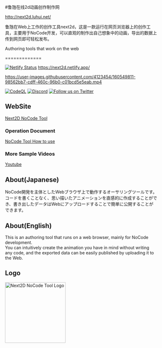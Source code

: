 #鲁虺在线2d动画创作制作网

http://next2d.luhui.net/

鲁虺在Web上工作的创作工具next2d，这是一款运行在网页浏览器上的创作工具，主要用于NoCode开发，可以直观的制作出自己想象中的动画，导出的数据上传到网页即可轻松发布。

Authoring tools that work on the web

=============




[![Netlify Status](https://api.netlify.com/api/v1/badges/9ddd4d8c-6cf8-439d-a52d-99f97089f9c7/deploy-status)](https://app.netlify.com/sites/next2d/deploys)
https://next2d.netlify.app/


https://user-images.githubusercontent.com/4123454/160549811-98562bb7-cdff-460c-96b0-c01bcd5e5eab.mp4

[![CodeQL](https://github.com/Next2D/tool.next2d.app/actions/workflows/codeql-analysis.yml/badge.svg)](https://github.com/Next2D/tool.next2d.app/actions/workflows/codeql-analysis.yml)
[![Discord](https://img.shields.io/discord/812136803506716713?label=Discord&logo=discord)](https://discord.gg/6c9rv5Uns5)
[![Follow us on Twitter](https://img.shields.io/twitter/follow/Next2D?label=Follow&style=social)](https://twitter.com/intent/user?screen_name=Next2D)

## WebSite
[Next2D NoCode Tool](https://tool.next2d.app)

### Operation Document
[NoCode Tool How to use](https://next2d.app/en/usage)

### More Sample Videos
[Youtube](https://www.youtube.com/channel/UCKWvYSKSa8huzkr9T6GAPUw)

## About(Japanese)
NoCode開発を主体としたWebブラウザ上で動作するオーサリングツールです。\
コードを書くことなく、思い描いたアニメーションを直感的に作成することができ、書き出したデータはWebにアップロードすることで簡単に公開することができます。

## About(English)
This is an authoring tool that runs on a web browser, mainly for NoCode development.\
You can intuitively create the animation you have in mind without writing any code, and the exported data can be easily published by uploading it to the Web.

## Logo
<img src="https://next2d.app/assets/img/tool/logo.svg" width="200" height="200" alt="Next2D NoCode Tool Logo">
